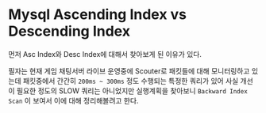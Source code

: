 # Mysql Ascending Index vs Descending Index

먼저 Asc Index와 Desc Index에 대해서 찾아보게 된 이유가 있다.

필자는 현재 게임 채팅서버 라이브 운영중에 Scouter로 패킷들에 대해 모니터링하고 있는데 패킷중에서 간간히 `200ms ~ 300ms` 정도 수행되는 특정한 쿼리가 있어 사실 개선이 필요한 정도의 SLOW 쿼리는 아니었지만 실행계획을 찾아보니 `Backward Index Scan` 이 보여서 이에 대해 정리해볼려고 한다.

